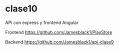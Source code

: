 # clase10
APi con express y frontend Angular

Frontend https://github.com/Jamesblack1/PlayStore

Backend https://github.com/Jamesblack1/api-clase9

